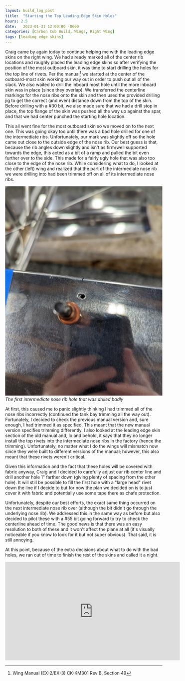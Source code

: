 ```yaml
---
layout: build_log_post
title:  "Starting the Top Leading Edge Skin Holes"
hours: 2.5
date:   2023-01-31 12:00:00 -0600
categories: [Carbon Cub Build, Wings, Right Wing]
tags: [leading edge skins]
---
```


Craig came by again today to continue helping me with the leading edge skins on the right wing. We had already marked all of the center rib locations and roughly placed the leading edge skins so after verifying the position of the most outboard skin, it was time to start drilling the holes for the top line of rivets. Per the manual[^section-49-ref] we started at the center of the outboard-most skin working our way out in order to push out all of the slack. We also waited to drill the inboard most hole until the more inboard skin was in place (since they overlap). We transferred the centerline markings for the nose ribs onto the skin and then used the provided drilling jig to get the correct (and even) distance down from the top of the skin. Before drilling with a #30 bit, we also made sure that we had a drill stop in place, the top flange of the skin was pushed all the way up against the spar, and that we had center punched the starting hole location.

This all went fine for the most outboard skin so we moved on to the next one. This was going okay too until there was a bad hole drilled for one of the intermediate ribs. Unfortunately, our mark was slightly off so the hole came out close to the outside edge of the nose rib. Our best guess is that, because the rib angles down slightly and isn't as firm/well supported towards the edge, this acted as a bit of a ramp and pulled the bit even further over to the side. This made for a fairly ugly hole that was also too close to the edge of the nose rib. While considering what to do, I looked at the other (left) wing and realized that the part of the intermediate nose rib we were drilling into had been trimmed off on all of its intermediate nose ribs.

![Desktop View](/assets/img/posts/2023/2023-01-31-top-leading-edge-skin-holes/bad_hole.jpg)
_The first intermediate nose rib hole that was drilled badly_

At first, this caused me to panic slightly thinking I had trimmed all of the nose ribs incorrectly (continued the tank bay trimming all the way out). Fortunately, I decided to check the previous manual version and, sure enough, I had trimmed it as specified. This meant that the new manual version specifies trimming differently. I also looked at the leading edge skin section of the old manual and, lo and behold, it says that they no longer install the top rivets into the intermediate nose ribs in the factory (hence the trimming). Unfortunately, no matter what I do the wings will mismatch now since they were built to different versions of the manual; however, this also meant that these rivets weren't critical.

Given this information and the fact that these holes will be covered with fabric anyway, Craig and I decided to carefully adjust our rib center line and drill another hole 1" farther down (giving plenty of spacing from the other hole). It will still be possible to fill the first hole with a "large head" rivet down the line if I decide to but for now the plan we decided on is to just cover it with fabric and potentially use some tape there as chafe protection.

Unfortunately, despite our best efforts, the exact same thing occurred on the next intermediate nose rib over (although the bit didn't go through the underlying nose rib). We addressed this in the same way as before but also decided to pilot these with a #55 bit going forward to try to check the centerline ahead of time. The good news is that there was an easy resolution to both of these and it won't affect the plane at all (it's visually noticeable if you know to look for it but not super obvious). That said, it is still annoying.

At this point, because of the extra decisions about what to do with the bad holes, we ran out of time to finish the rest of the skins and called it a night.

<iframe width="560" height="315" src="https://www.youtube.com/embed/kAtr6u755AQ" title="YouTube video player" frameborder="0" allow="accelerometer; autoplay; clipboard-write; encrypted-media; gyroscope; picture-in-picture; web-share" allowfullscreen></iframe>

[^section-49-ref]: Wing Manual (EX-2/EX-3) CK-KM301 Rev B, Section 49